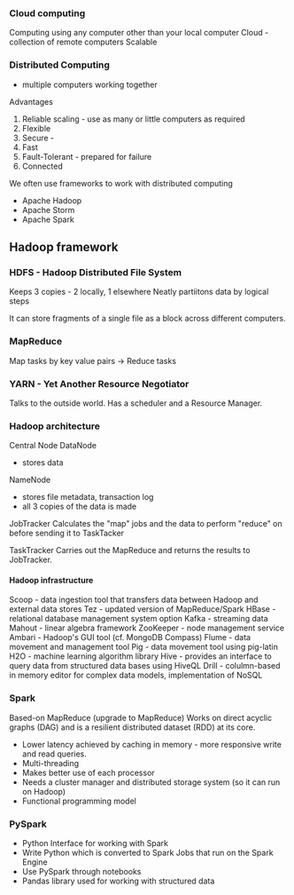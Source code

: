 ### Cloud computing 
Computing using any computer other than your local computer
Cloud - collection of remote computers
Scalable

### Distributed Computing 
- multiple computers working together


Advantages
1. Reliable scaling - use as many or little computers as required
2. Flexible
3. Secure - 
4. Fast
5. Fault-Tolerant - prepared for failure
6. Connected



We often use frameworks to work with distributed computing
- Apache Hadoop
- Apache Storm
- Apache Spark

## Hadoop framework
### HDFS - Hadoop Distributed File System

Keeps 3 copies - 2 locally, 1 elsewhere
Neatly partiitons data by logical steps

It can store fragments of a single file as a block across different computers.

### MapReduce
Map tasks by key value pairs -> Reduce tasks

### YARN - Yet Another Resource Negotiator

Talks to the outside world. Has a scheduler and a Resource Manager.

### Hadoop architecture
Central Node
DataNode
- stores data

NameNode
- stores file metadata, transaction log
- all 3 copies of the data is made

JobTracker
Calculates the "map" jobs and the data to perform "reduce" on before sending it to TaskTacker

TaskTracker
Carries out the MapReduce and returns the results to JobTracker.

#### Hadoop infrastructure

Scoop - data ingestion tool that transfers data between Hadoop and external data stores
Tez - updated version of MapReduce/Spark
HBase - relational database management system option
Kafka - streaming data 
Mahout - linear algebra framework
ZooKeeper - node management service
Ambari - Hadoop's GUI tool (cf. MongoDB Compass)
Flume - data movement and management tool
Pig - data movement tool using pig-latin
H2O - machine learning algorithm library
Hive - provides an interface to query data from structured data bases using HiveQL 
Drill - colulmn-based in memory editor for complex data models, implementation of NoSQL

### Spark
Based-on MapReduce (upgrade to MapReduce)
Works on direct acyclic graphs (DAG) and is a resilient distributed dataset (RDD) at its core.
- Lower latency achieved by caching in memory - more responsive write and read queries.
- Multi-threading
- Makes better use of each processor
- Needs a cluster manager and distributed storage system (so it can run on Hadoop)
- Functional programming model

### PySpark
- Python Interface for working with Spark
- Write Python which is converted to Spark Jobs that run on the Spark Engine
- Use PySpark through notebooks
- Pandas library used for working with structured data



